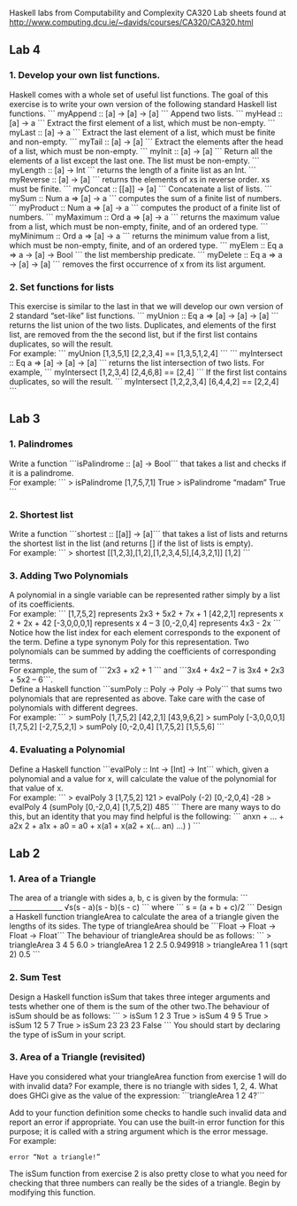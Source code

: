 Haskell labs from Computability and Complexity CA320
Lab sheets found at http://www.computing.dcu.ie/~davids/courses/CA320/CA320.html

<h2>Lab 4</h2>

<h3>1. Develop your own list functions.</h3>
Haskell comes with a whole set of useful list functions. The goal of this exercise is to 
write your own version of the following standard Haskell list functions.
```
myAppend :: [a] -> [a] -> [a]
```
Append two lists.
```
myHead :: [a] -> a
```
Extract the first element of a list, which must be non-empty. 
```
myLast :: [a] -> a
```
Extract the last element of a list, which must be finite and non-empty. 
```
myTail :: [a] -> [a]
```
Extract the elements after the head of a list, which must be non-empty. 
```
myInit :: [a] -> [a]
```
Return all the elements of a list except the last one. The list must be non-empty. 
```
myLength :: [a] -> Int
```
returns the length of a finite list as an Int.
```
myReverse :: [a] -> [a]
```
returns the elements of xs in reverse order. xs must be finite. 
```
myConcat :: [[a]] -> [a]
```
Concatenate a list of lists. 
```
mySum :: Num a => [a] -> a
```
computes the sum of a finite list of numbers. 
```
myProduct :: Num a => [a] -> a
```
computes the product of a finite list of numbers. 
```
myMaximum :: Ord a => [a] -> a
```
returns the maximum value from a list, which must be non-empty, finite, and of an ordered type.
```
myMinimum :: Ord a => [a] -> a
```
returns the minimum value from a list, which must be non-empty, finite, and of an ordered type. 
```
myElem :: Eq a => a -> [a] -> Bool
```
the list membership predicate.
```
myDelete :: Eq a => a -> [a] -> [a]
```
removes the first occurrence of x from its list argument. 

<h3>2. Set functions for lists</h3>
This exercise is similar to the last in that we will develop our own version of 2 standard “set-like” list 
functions.
```
myUnion :: Eq a => [a] -> [a] -> [a]
```
returns the list union of the two lists. Duplicates, and elements of the first list, are removed from the the 
second list, but if the first list contains duplicates, so will the result.<br />For example:
```
myUnion [1,3,5,1] [2,2,3,4] == [1,3,5,1,2,4]
```
```
myIntersect :: Eq a => [a] -> [a] -> [a]
```
returns the list intersection of two lists. For example, 
```
myIntersect [1,2,3,4] [2,4,6,8] == [2,4] 
```
If the first list contains duplicates, so will the result. 
```
myIntersect [1,2,2,3,4] [6,4,4,2] == [2,2,4]
```

<h2>Lab 3</h2>

<h3>1. Palindromes</h3>
Write a function ```isPalindrome :: [a] -> Bool``` 
that takes a list and checks if 
it is a palindrome. <br /> For example:
```
> isPalindrome [1,7,5,7,1]
True
> isPalindrome “madam”
True
```
<h3>2. Shortest list</h3>
Write a function ```shortest :: [[a]] -> [a]``` 
that takes a list of lists and returns 
the shortest list in the list (and returns [] if the list of lists is empty). <br /> For example:
```
> shortest [[1,2,3],[1,2],[1,2,3,4,5],[4,3,2,1]]
[1,2]
```
<h3>3. Adding Two Polynomials</h3>
A polynomial in a single variable can be represented rather simply by a list of its 
coefficients. <br /> For example: 
```
[1,7,5,2] represents 2x3 + 5x2 + 7x + 1 
[42,2,1] represents x
2 + 2x + 42 
[-3,0,0,0,1] represents x
4 – 3
[0,-2,0,4] represents 4x3 - 2x
```
Notice how the list index for each element corresponds to the exponent of the term.
Define a type synonym Poly for this representation. Two polynomials can be summed 
by adding the coefficients of corresponding terms. <br /> For example, the sum of ```2x3 + x2 + 1 ```
and ```3x4 + 4x2 – 7 is 3x4 + 2x3 + 5x2 – 6```.<br />
Define a Haskell function ```sumPoly :: Poly -> Poly -> Poly``` that sums two 
polynomials that are represented as above. Take care with the case of polynomials with 
different degrees. <br /> For example:
```
> sumPoly [1,7,5,2] [42,2,1] 
[43,9,6,2] 
> sumPoly [-3,0,0,0,1] [1,7,5,2] 
[-2,7,5,2,1] 
> sumPoly [0,-2,0,4] [1,7,5,2]
[1,5,5,6]
```
<h3>4. Evaluating a Polynomial</h3>
Define a Haskell function ```evalPoly :: Int -> [Int] -> Int``` which, given a 
polynomial and a value for x, will calculate the value of the polynomial for that value of 
x. <br /> For example: 
```
> evalPoly 3 [1,7,5,2] 
121 
> evalPoly (-2) [0,-2,0,4] 
-28 
> evalPoly 4 (sumPoly [0,-2,0,4] [1,7,5,2])
485
```
There are many ways to do this, but an identity that you may find helpful is the 
following:
```
anxn + … + a2x
2 + a1x + a0 = a0 + x(a1 + x(a2 + x(… an) …) )
```
<h2>Lab 2</h2>

<h3>1. Area of a Triangle</h3>
The area of a triangle with sides a, b, c is given by the formula:
```
 _______________ 
√s(s - a)(s - b)(s - c)
```
where
```
s = (a + b + c)/2
```
Design a Haskell function triangleArea to calculate the area of a triangle given the
lengths of its sides. 
The type of triangleArea should be ```Float -> Float -> Float -> Float```
The behaviour of triangleArea should be as follows:
```
> triangleArea 3 4 5
6.0
> triangleArea 1 2 2.5
0.949918
> triangleArea 1 1 (sqrt 2)
0.5
```
<h3>2. Sum Test</h3>
Design a Haskell function isSum that takes three integer arguments and tests whether 
one of them is the sum of the other two.The behaviour of isSum should be as follows:
```
> isSum 1 2 3
True
> isSum 4 9 5
True
> isSum 12 5 7
True
> isSum 23 23 23
False
```
You should start by declaring the type of isSum in your script.

<h3>3. Area of a Triangle (revisited)</h3>
Have you considered what your triangleArea function from exercise 1 will do with 
invalid data? For example, there is no triangle with sides 1, 2, 4. What does GHCi give as 
the value of the expression: ```triangleArea 1 2 4?```

Add to your function definition some checks to handle such invalid data and report an
error if appropriate. You can use the built-in error function for this purpose; it is called 
with a string argument which is the error message. <br /> For example:
```
error “Not a triangle!”
```
The isSum function from exercise 2 is also pretty close to what you need for checking 
that three numbers can really be the sides of a triangle. Begin by modifying this
function.
